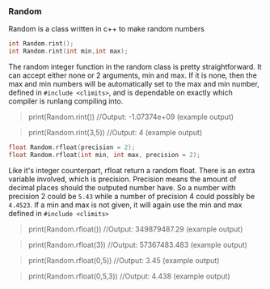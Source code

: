 <h3 id = "rsl_random">Random</h3>

Random is a class written in c++ to make random numbers

```cpp
int Random.rint();
int Random.rint(int min,int max);
```

The random integer function in the random class is pretty straightforward. It can accept either none or 2 arguments, min and max. If it is none, then the max and min numbers will be automatically set to the max and min number, defined in `#include <climits>`, and is dependable on exactly which compiler is runlang compiling into.

> print(Random.rint()) //Output: -1.07374e+09 (example output)

> print(Random.rint(3,5)) //Output: 4 (example output)

```cpp
float Random.rfloat(precision = 2);
float Random.rfloat(int min, int max, precision = 2);
```

Like it's integer counterpart, rfloat return a random float. There is an extra variable involved, which is precision. Precision means the amount of decimal places should the outputed number have. So a number with precision 2 could be `5.43` while a number of precision 4 could possibly be `4.4523`. If a min and max is not given, it will again use the min and max defined in `#include <climits>`
> print(Random.rfloat()) //Output: 349879487.29 (example output)

> print(Random.rfloat(3)) //Output: 57367483.483 (example output)

> print(Random.rfloat(0,5)) //Output: 3.45 (example output)

> print(Random.rfloat(0,5,3)) //Output: 4.438 (example output)